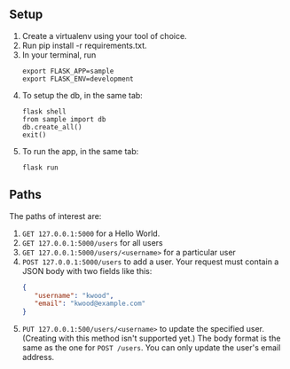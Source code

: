 ## Setup

1. Create a virtualenv using your tool of choice.
2. Run pip install -r requirements.txt.
3. In your terminal, run
    ```shell
    export FLASK_APP=sample
    export FLASK_ENV=development
    ```
4. To setup the db, in the same tab:
   ```shell
   flask shell
   from sample import db
   db.create_all()
   exit()
   ```
5. To run the app, in the same tab:
   ```shell
   flask run
   ```

## Paths

The paths of interest are:

1. `GET 127.0.0.1:5000` for a Hello World.
2. `GET 127.0.0.1:5000/users` for all users
3. `GET 127.0.0.1:5000/users/<username>` for a particular user
4. `POST 127.0.0.1:5000/users` to add a user. Your request must contain a JSON body with two fields like this:
   ```json
   {
      "username": "kwood",
      "email": "kwood@example.com"
   }
   ```
5. `PUT 127.0.0.1:500/users/<username>` to update the specified user. (Creating with this method isn't supported yet.)
   The body format is the same as the one for `POST /users`. You can only update the user's email address.

